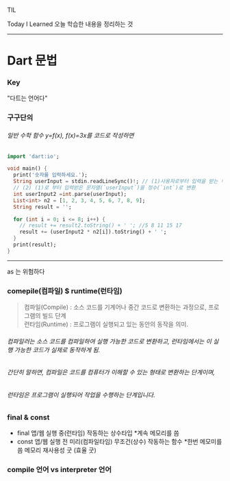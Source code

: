 TIL

Today I Learned
오늘 학습한 내용을 정리하는 것
***

Dart 문법
========

### Key
"다트는 언어다"
### 구구단의
###### 일반 수학 함수 y=f(x), f(x)=3x를 코드로 작성하면  
```dart
import 'dart:io';

void main() {
  print('숫자를 입력하세요.');
  String userInput = stdin.readLineSync()!; // (1)사용자로부터 입력을 받는 부분.
  // (2) (1)로 부터 입력받은 문자열(`userInput`)을 정수(`int`)로 변환
  int userInput2 =int.parse(userInput);
  List<int> n2 = [1, 2, 3, 4, 5, 6, 7, 8, 9];
  String result = '';

  for (int i = 0; i <= 8; i++) {
    // result += result2.toString() + ' '; //5 8 11 15 17
    result += (userInput2 * n2[i]).toString() + ' ';
  }
  print(result);
}
```
---
as 는 위험하다
### comepile(컴파일) $ runtime(런타임)
> 컴파일(Compile) : 소스 코드를 기계어나 중간 코드로 변환하는 과정으로, 프로그램의 빌드 단계  
런타임(Runtime) : 프로그램이 실행되고 있는 동안의 동작을 의미. 
###### 컴파일러는 소스 코드를 컴파일하여 실행 가능한 코드로 변환하고, 런타임에서는 이 실행 가능한 코드가 실제로 동작하게 됨.
###### 간단히 말하면, 컴파일은 코드를 컴퓨터가 이해할 수 있는 형태로 변환하는 단계이며, 
###### 런타임은 프로그램이 실행되어 작업을 수행하는 단계입니다.

### final & const
- final 앱/웹 실행 중(런타임) 작동하는 상수타입 *계속 메모리를 씀  
- const 앱/웹 실행 전 미리(컴파일타임) 무조건(상수) 작동하는 함수 *한번 메모미를 씀 메모리 재사용성 굿 (효율 굿)

### compile 언어 vs interpreter 언어

